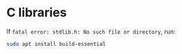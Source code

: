 # C libraries

If `fatal error: stdlib.h: No such file or directory`, run:

```bash
sudo apt install build-essential
```
